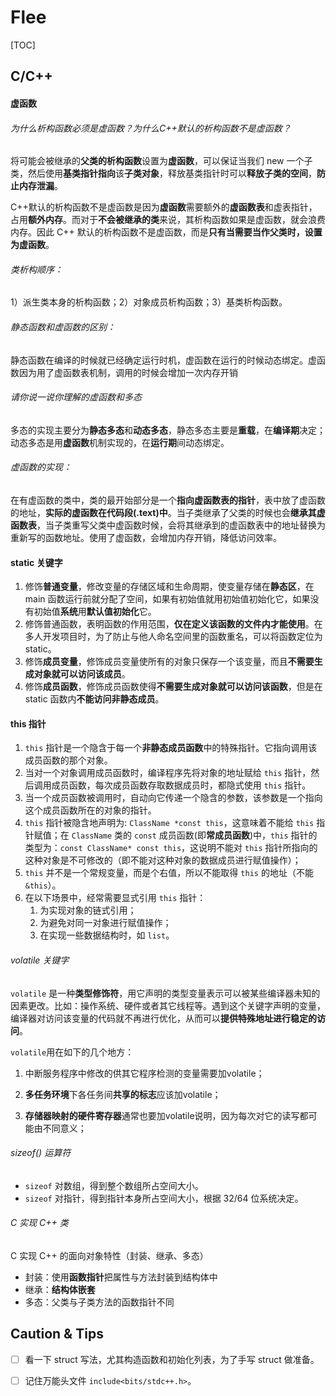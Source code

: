 # Flee

[TOC]



## C/C++

#### 虚函数

###### 为什么析构函数必须是虚函数？为什么C++默认的析构函数不是虚函数？

将可能会被继承的**父类的析构函数**设置为**虚函数**，可以保证当我们 new 一个子类，然后使用**基类指针指向**该**子类对象**，释放基类指针时可以**释放子类的空间**，**防止内存泄漏**。

C++默认的析构函数不是虚函数是因为**虚函数**需要额外的**虚函数表**和虚表指针，占用**额外内存**。而对于**不会被继承的类**来说，其析构函数如果是虚函数，就会浪费内存。因此 C++ 默认的析构函数不是虚函数，而是**只有当需要当作父类时，设置为虚函数**。

###### 类析构顺序：

1）派生类本身的析构函数；2）对象成员析构函数；3）基类析构函数。

###### 静态函数和虚函数的区别：

静态函数在编译的时候就已经确定运行时机，虚函数在运行的时候动态绑定。虚函数因为用了虚函数表机制，调用的时候会增加一次内存开销

###### 请你说一说你理解的虚函数和多态

多态的实现主要分为**静态多态**和**动态多态**，静态多态主要是**重载**，在**编译期**决定；动态多态是用**虚函数**机制实现的，在**运行期**间动态绑定。

###### 虚函数的实现：

在有虚函数的类中，类的最开始部分是一个**指向虚函数表的指针**，表中放了虚函数的地址，**实际的虚函数在代码段(.text)中**。当子类继承了父类的时候也会**继承其虚函数表**，当子类重写父类中虚函数时候，会将其继承到的虚函数表中的地址替换为重新写的函数地址。使用了虚函数，会增加内存开销，降低访问效率。

#### static 关键字

1. 修饰**普通变量**，修改变量的存储区域和生命周期，使变量存储在**静态区**，在 main 函数运行前就分配了空间，如果有初始值就用初始值初始化它，如果没有初始值**系统**用**默认值初始化**它。
2. 修饰普通函数，表明函数的作用范围，**仅在定义该函数的文件内才能使用**。在多人开发项目时，为了防止与他人命名空间里的函数重名，可以将函数定位为 static。
3. 修饰**成员变量**，修饰成员变量使所有的对象只保存一个该变量，而且**不需要生成对象就可以访问该成员**。
4. 修饰**成员函数**，修饰成员函数使得**不需要生成对象就可以访问该函数**，但是在 static 函数内**不能访问非静态成员**。

#### this 指针

1. `this` 指针是一个隐含于每一个**非静态成员函数**中的特殊指针。它指向调用该成员函数的那个对象。
2. 当对一个对象调用成员函数时，编译程序先将对象的地址赋给 `this` 指针，然后调用成员函数，每次成员函数存取数据成员时，都隐式使用 `this` 指针。
3. 当一个成员函数被调用时，自动向它传递一个隐含的参数，该参数是一个指向这个成员函数所在的对象的指针。
4. `this` 指针被隐含地声明为: `ClassName *const this`，这意味着不能给 `this` 指针赋值；在 `ClassName` 类的 `const` 成员函数(即**常成员函数**)中，`this` 指针的类型为：`const ClassName* const this`，这说明不能对 `this` 指针所指向的这种对象是不可修改的（即不能对这种对象的数据成员进行赋值操作）；
5. `this` 并不是一个常规变量，而是个右值，所以不能取得 `this` 的地址（不能 `&this`）。
6. 在以下场景中，经常需要显式引用 `this` 指针：
   1. 为实现对象的链式引用；
   2. 为避免对同一对象进行赋值操作；
   3. 在实现一些数据结构时，如 `list`。

###### volatile 关键字

`volatile` 是一种**类型修饰符**，用它声明的类型变量表示可以被某些编译器未知的因素更改。比如：操作系统、硬件或者其它线程等。遇到这个关键字声明的变量，编译器对访问该变量的代码就不再进行优化，从而可以**提供特殊地址进行稳定的访问**。

`volatile`用在如下的几个地方：

1) 中断服务程序中修改的供其它程序检测的变量需要加volatile；

2) **多任务环境**下各任务间**共享的标志**应该加volatile；

3) **存储器映射的硬件寄存器**通常也要加volatile说明，因为每次对它的读写都可能由不同意义；

###### sizeof() 运算符

- `sizeof` 对数组，得到整个数组所占空间大小。
- `sizeof` 对指针，得到指针本身所占空间大小，根据 32/64 位系统决定。

###### C 实现 C++ 类

C 实现 C++ 的面向对象特性（封装、继承、多态）

- 封装：使用**函数指针**把属性与方法封装到结构体中
- 继承：**结构体嵌套**
- 多态：父类与子类方法的函数指针不同

## Caution & Tips

- [ ] 看一下 struct 写法，尤其构造函数和初始化列表，为了手写 struct 做准备。
- [ ] 记住万能头文件 `include<bits/stdc++.h>`。


